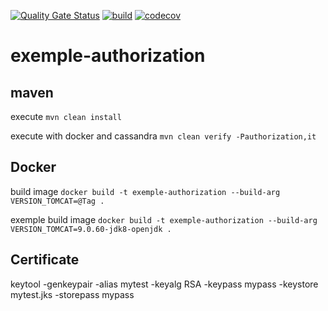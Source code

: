 [![Quality Gate Status](https://sonarcloud.io/api/project_badges/measure?project=doudouchat_exemple-authorization&metric=alert_status)](https://sonarcloud.io/dashboard?id=doudouchat_exemple-authorization)
[![build](https://github.com/doudouchat/exemple-authorization/workflows/build/badge.svg)](https://github.com/doudouchat/exemple-authorization/actions)
[![codecov](https://codecov.io/gh/doudouchat/exemple-authorization/graph/badge.svg)](https://codecov.io/gh/doudouchat/exemple-authorization) 

# exemple-authorization

## maven

<p>execute <code>mvn clean install</code></p>

<p>execute with docker and cassandra <code>mvn clean verify -Pauthorization,it</code></p>

## Docker

<p>build image <code>docker build -t exemple-authorization --build-arg VERSION_TOMCAT=@Tag .</code></p>

<p>exemple build image <code>docker build -t exemple-authorization --build-arg VERSION_TOMCAT=9.0.60-jdk8-openjdk .</code>

## Certificate

keytool -genkeypair -alias mytest -keyalg RSA -keypass mypass -keystore mytest.jks -storepass mypass

